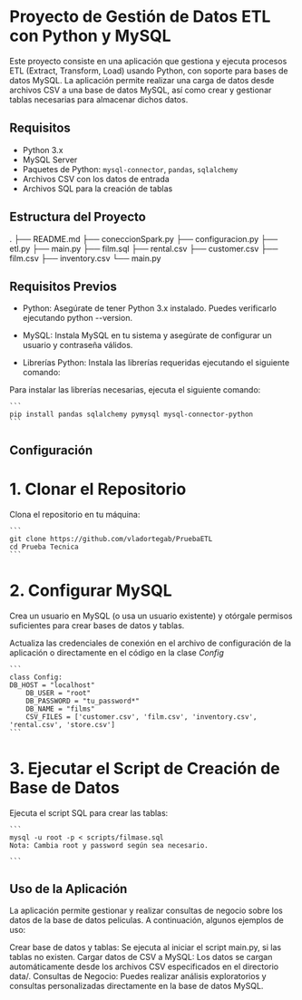 # Proyecto de Gestión de Datos ETL con Python y MySQL

Este proyecto consiste en una aplicación que gestiona y ejecuta procesos ETL (Extract, Transform, Load) usando Python, con soporte para bases de datos MySQL. La aplicación permite realizar una carga de datos desde archivos CSV a una base de datos MySQL, así como crear y gestionar tablas necesarias para almacenar dichos datos.

## Requisitos

- Python 3.x
- MySQL Server
- Paquetes de Python: `mysql-connector`, `pandas`, `sqlalchemy`
- Archivos CSV con los datos de entrada
- Archivos SQL para la creación de tablas

## Estructura del Proyecto

.
├── README.md
├── coneccionSpark.py
├── configuracion.py
├── etl.py
├── main.py
├── film.sql
├── rental.csv
├── customer.csv
├── film.csv
├── inventory.csv
└── main.py



## Requisitos Previos

- Python: Asegúrate de tener Python 3.x instalado. Puedes verificarlo ejecutando python --version.

- MySQL: Instala MySQL en tu sistema y asegúrate de configurar un usuario y contraseña válidos.

- Librerías Python: Instala las librerías requeridas ejecutando el siguiente comando:

Para instalar las librerías necesarias, ejecuta el siguiente comando:

    ```
    pip install pandas sqlalchemy pymysql mysql-connector-python
    ```

## Configuración 
# 1. Clonar el Repositorio
Clona el repositorio en tu máquina:

    ```
    git clone https://github.com/vladortegab/PruebaETL
    cd Prueba Tecnica
    ```
    
    

# 2. Configurar MySQL
Crea un usuario en MySQL (o usa un usuario existente) y otórgale permisos suficientes para crear bases de datos y tablas.

Actualiza las credenciales de conexión en el archivo de configuración de la aplicación o directamente en el código en la clase 
_Config_

    ```
    class Config:
    DB_HOST = "localhost"
        DB_USER = "root"
        DB_PASSWORD = "tu_password*"
        DB_NAME = "films"
        CSV_FILES = ['customer.csv', 'film.csv', 'inventory.csv', 'rental.csv', 'store.csv']
    ```


# 3. Ejecutar el Script de Creación de Base de Datos
Ejecuta el script SQL para crear las tablas:


    ```
    mysql -u root -p < scripts/filmase.sql
    Nota: Cambia root y password según sea necesario.
   
    ```





## Uso de la Aplicación
La aplicación permite gestionar y realizar consultas de negocio sobre los datos de la base de datos peliculas. A continuación, algunos ejemplos de uso:

Crear base de datos y tablas: Se ejecuta al iniciar el script main.py, si las tablas no existen.
Cargar datos de CSV a MySQL: Los datos se cargan automáticamente desde los archivos CSV especificados en el directorio data/.
Consultas de Negocio: Puedes realizar análisis exploratorios y consultas personalizadas directamente en la base de datos MySQL.
